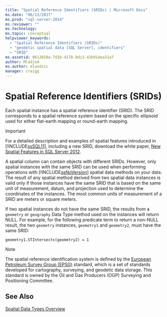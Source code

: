 ```yaml
---
title: "Spatial Reference Identifiers (SRIDs) | Microsoft Docs"
ms.date: "06/13/2017"
ms.prod: "sql-server-2014"
ms.reviewer: ""
ms.technology: 
ms.topic: conceptual
helpviewer_keywords: 
  - "Spatial Reference Identifiers (SRIDs)"
  - "geodetic spatial data [SQL Server], identifiers"
  - "SRID"
ms.assetid: 0612658a-7d1b-4178-bdc2-42b914ea31a7
author: MladjoA
ms.author: mlandzic
manager: craigg
---
```

# Spatial Reference Identifiers (SRIDs)
  Each spatial instance has a spatial reference identifier (SRID). The SRID corresponds to a spatial reference system based on the specific ellipsoid used for either flat-earth mapping or round-earth mapping.  
  
> [!IMPORTANT]  
>  For a detailed description and examples of spatial features introduced in [!INCLUDE[ssSQL11](../../includes/sssql11-md.md)], including a new SRID, download the white paper, [New Spatial Features in SQL Server 2012](https://go.microsoft.com/fwlink/?LinkId=226407).  
  
 A spatial column can contain objects with different SRIDs. However, only spatial instances with the same SRID can be used when performing operations with [!INCLUDE[ssNoVersion](../../includes/ssnoversion-md.md)] spatial data methods on your data. The result of any spatial method derived from two spatial data instances is valid only if those instances have the same SRID that is based on the same unit of measurement, datum, and projection used to determine the coordinates of the instances. The most common units of measurement of a SRID are meters or square meters.  
  
 If two spatial instances do not have the same SRID, the results from a `geometry` or `geography` Data Type method used on the instances will return NULL. For example, for the following predicate term to return a non-NULL result, the two `geometry` instances, `geometry1` and `geometry2`, must have the same SRID:  
  
 `geometry1.STIntersects(geometry2) = 1`  
  
> [!NOTE]  
>  The spatial reference identification system is defined by the [European Petroleum Survey Group (EPSG)](https://go.microsoft.com/fwlink/?LinkId=99349) standard, which is a set of standards developed for cartography, surveying, and geodetic data storage. This standard is owned by the Oil and Gas Producers (OGP) Surveying and Positioning Committee.  
  
## See Also  
 [Spatial Data Types Overview](spatial-data-types-overview.md)  
  
  
